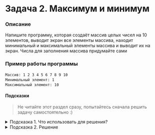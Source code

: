 # Задача 2. Максимум и минимум

### Описание
Напишите программу, которая создаёт массив целых чисел на 10 элементов, выводит экран все элементы массива, находит минимальный и максимальный элементы массива и выводит их на экран. Числа для заполнения массива придумайте сами

### Пример работы программы
```
Массив: 1 2 3 4 5 6 7 8 9 10
Минимальный элемент: 1
Максимальный элемент: 10
```
#### Подсказки

> Не читайте этот раздел сразу, попытайтесь сначала решить задачу самостоятельно :)

<details>

<summary>Подсказка 1. Что использовать для решения?</summary>

Чтобы создать массив целых чисел и сразу его инициализировать, нужно указать тип элементов, имя переменной массива, квадратные скобки и список инициализации

Используйте цикл `for` для перебора элементов массива

Используйте условный оператор `if` и отдельные переменные для хранения минимума и максимума

Используйте первый элемент массива для инициализации переменных минимума и максимума

Используйте `std::cout` для вывода информации

</details>

<details>

<summary>Подсказка 2. Решение</summary>

![Пример](./solution.png)

</details>